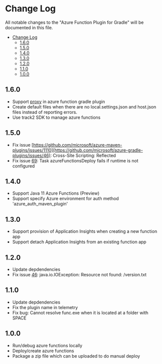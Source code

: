 # Change Log
All notable changes to the "Azure Function Plugin for Gradle" will be documented in this file.
- [Change Log](#change-log)
  - [1.6.0](#160)
  - [1.5.0](#150)
  - [1.4.0](#140)
  - [1.3.0](#130)
  - [1.2.0](#120)
  - [1.1.0](#110)
  - [1.0.0](#100)

## 1.6.0
- Support [proxy](https://github.com/microsoft/azure-gradle-plugins/wiki/Proxy) in azure function gradle plugin
- Create default files when there are no local.settings.json and host.json files instead of reporting errors.
- Use track2 SDK to manage azure functions

## 1.5.0
- Fix issue [https://github.com/microsoft/azure-maven-plugins/issues/1110](https://github.com/microsoft/azure-gradle-plugins/issues/46): Cross-Site Scripting: Reflected
- Fix issue [69](https://github.com/microsoft/azure-gradle-plugins/issues/69): Task azureFunctionsDeploy fails if runtime is not configured

## 1.4.0
- Support Java 11 Azure Functions (Preview)
- Support specify Azure environment for auth method 'azure_auth_maven_plugin'

## 1.3.0
- Support provision of Application Insights when creating a new function app
- Support detach Application Insights from an existing function app

## 1.2.0
- Update depdendencies
- Fix issue [46](https://github.com/microsoft/azure-gradle-plugins/issues/46): java.io.IOException: Resource not found: /version.txt


## 1.1.0
- Update depdendencies
- Fix the plugin name in telemetry
- Fix bug: Cannot resolve func.exe when it is located at a folder with SPACE


## 1.0.0
- Run/debug azure functions locally
- Deploy/create azure functions
- Package a zip file which can be uploaded to do manual deploy
